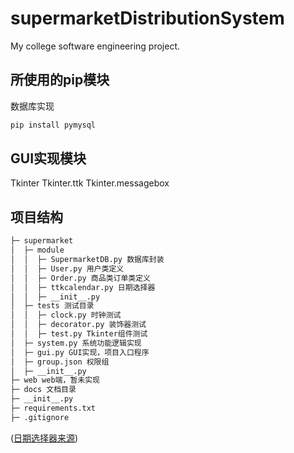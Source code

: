 # supermarketDistributionSystem

My college software engineering project.

## 所使用的pip模块

数据库实现

``` bash
pip install pymysql
```

## GUI实现模块

Tkinter Tkinter.ttk Tkinter.messagebox

## 项目结构

``` bash
├─ supermarket
│  ├─ module
│  │  ├─ SupermarketDB.py 数据库封装
│  │  ├─ User.py 用户类定义
│  │  ├─ Order.py 商品类订单类定义
│  │  ├─ ttkcalendar.py 日期选择器
│  │  ├─ __init__.py
│  ├─ tests 测试目录
│  │  ├─ clock.py 时钟测试
│  │  ├─ decorator.py 装饰器测试
│  │  ├─ test.py Tkinter组件测试
│  ├─ system.py 系统功能逻辑实现
│  ├─ gui.py GUI实现，项目入口程序
│  ├─ group.json 权限组
│  ├─ __init__.py
├─ web web端，暂未实现
├─ docs 文档目录
├─ __init__.py
├─ requirements.txt
├─ .gitignore
```

([日期选择器来源](https://svn.python.org/projects/sandbox/trunk/ttk-gsoc/samples/ttkcalendar.py))
